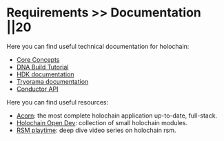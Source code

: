 # Requirements >> Documentation ||20

Here you can find useful technical documentation for holochain:

- [Core Concepts](https://developer.holochain.org/docs/concepts/)
- [DNA Build Tutorial](https://github.com/holochain/holochain-dna-build-tutorial)
- [HDK documentation](https://docs.rs/hdk/0.0.100/hdk/)
- [Tryorama documentation](https://github.com/holochain/tryorama)
- [Conductor API](https://github.com/holochain/holochain-conductor-api)

Here you can find useful resources:

- [Acorn](https://github.com/h-be/acorn-hc): the most complete holochain application up-to-date, full-stack.
- [Holochain Open Dev](https://github.com/holochain-open-dev): collection of small holochain modules.
- [RSM playtime](https://www.youtube.com/watch?v=u6iUg1BVzsY&list=PLOuXrtFJO6zWNK41Wgv62v5ju5CP3FbOT): deep dive video series on holochain rsm.